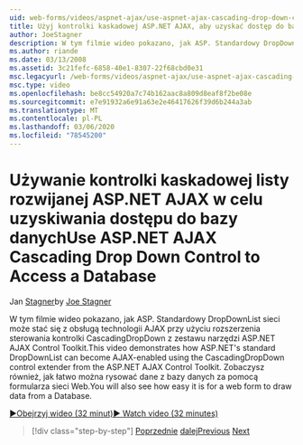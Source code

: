 ```yaml
---
uid: web-forms/videos/aspnet-ajax/use-aspnet-ajax-cascading-drop-down-control-to-access-a-database
title: Użyj kontrolki kaskadowej ASP.NET AJAX, aby uzyskać dostęp do bazy danych | Microsoft Docs
author: JoeStagner
description: W tym filmie wideo pokazano, jak ASP. Standardowy DropDownList sieci może stać się z obsługą technologii AJAX przy użyciu rozszerzenia sterowania kontrolki CascadingDropDown z ASP.NET AJAX contro...
ms.author: riande
ms.date: 03/13/2008
ms.assetid: 3c21fefc-6858-40e1-8307-22f68cbd0e31
msc.legacyurl: /web-forms/videos/aspnet-ajax/use-aspnet-ajax-cascading-drop-down-control-to-access-a-database
msc.type: video
ms.openlocfilehash: be8cc54920a7c74b162aac8a809d8eaf8f2be08e
ms.sourcegitcommit: e7e91932a6e91a63e2e46417626f39d6b244a3ab
ms.translationtype: MT
ms.contentlocale: pl-PL
ms.lasthandoff: 03/06/2020
ms.locfileid: "78545200"
---
```

# <a name="use-aspnet-ajax-cascading-drop-down-control-to-access-a-database"></a><span data-ttu-id="03f9e-103">Używanie kontrolki kaskadowej listy rozwijanej ASP.NET AJAX w celu uzyskiwania dostępu do bazy danych</span><span class="sxs-lookup"><span data-stu-id="03f9e-103">Use ASP.NET AJAX Cascading Drop Down Control to Access a Database</span></span>

<span data-ttu-id="03f9e-104">Jan [Stagner](https://github.com/JoeStagner)</span><span class="sxs-lookup"><span data-stu-id="03f9e-104">by [Joe Stagner](https://github.com/JoeStagner)</span></span>

<span data-ttu-id="03f9e-105">W tym filmie wideo pokazano, jak ASP. Standardowy DropDownList sieci może stać się z obsługą technologii AJAX przy użyciu rozszerzenia sterowania kontrolki CascadingDropDown z zestawu narzędzi ASP.NET AJAX Control Toolkit.</span><span class="sxs-lookup"><span data-stu-id="03f9e-105">This video demonstrates how ASP.NET's standard DropDownList can become AJAX-enabled using the CascadingDropDown control extender from the ASP.NET AJAX Control Toolkit.</span></span> <span data-ttu-id="03f9e-106">Zobaczysz również, jak łatwo można rysować dane z bazy danych za pomocą formularza sieci Web.</span><span class="sxs-lookup"><span data-stu-id="03f9e-106">You will also see how easy it is for a web form to draw data from a Database.</span></span>

[<span data-ttu-id="03f9e-107">&#9654;Obejrzyj wideo (32 minut)</span><span class="sxs-lookup"><span data-stu-id="03f9e-107">&#9654; Watch video (32 minutes)</span></span>](https://channel9.msdn.com/Blogs/ASP-NET-Site-Videos/use-aspnet-ajax-cascading-drop-down-control-to-access-a-database)

> [!div class="step-by-step"]
> <span data-ttu-id="03f9e-108">[Poprzednie](two-simple-techniques-for-triggering-updates-to-update-panels.md)
> [dalej](implement-infinite-data-patterns-in-ajax.md)</span><span class="sxs-lookup"><span data-stu-id="03f9e-108">[Previous](two-simple-techniques-for-triggering-updates-to-update-panels.md)
[Next](implement-infinite-data-patterns-in-ajax.md)</span></span>
